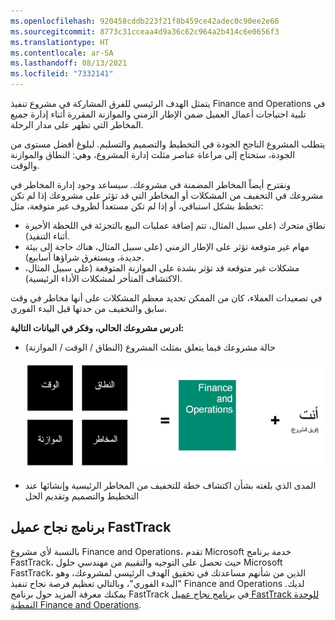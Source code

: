 ```yaml
---
ms.openlocfilehash: 920458cddb223f21f8b459ce42adec0c90ee2e66
ms.sourcegitcommit: 8773c31cceaa4d9a36c62c964a2b414c6e0656f3
ms.translationtype: HT
ms.contentlocale: ar-SA
ms.lasthandoff: 08/13/2021
ms.locfileid: "7332141"
---
```


يتمثل الهدف الرئيسي للفرق المشاركة في مشروع تنفيذ Finance and Operations في تلبية احتياجات أعمال العميل ضمن الإطار الزمني والموازنة المقررة أثناء إدارة جميع المخاطر التي تظهر على مدار الرحلة. 

يتطلب المشروع الناجح الجودة في التخطيط والتصميم والتسليم. لبلوغ أفضل مستوى من الجودة، ستحتاج إلى مراعاة عناصر مثلث إدارة المشروع، وهي: النطاق والموازنة والوقت. 

ونقترح أيضاً المخاطر المضمنة في مشروعك. سيساعد وجود إدارة المخاطر في مشروعك في التخفيف من المشكلات أو المخاطر التي قد تؤثر على مشروعك إذا لم تكن تخطط بشكل استباقي، أو إذا لم تكن مستعداً لظروف غير متوقعة، مثل:

-   نطاق متحرك (على سبيل المثال، تتم إضافة عمليات البيع بالتجزئة في اللحظة الأخيرة أثناء التنفيذ).
-   مهام غير متوقعة تؤثر على الإطار الزمني (على سبيل المثال، هناك حاجة إلى بيئة جديدة، ويستغرق شراؤها أسابيع). 
-   مشكلات غير متوقعة قد تؤثر بشدة على الموازنة المتوقعة (على سبيل المثال، الاكتشاف المتأخر لمشكلات الأداء الرئيسية). 

في تصعيدات العملاء، كان من الممكن تحديد معظم المشكلات على أنها مخاطر في وقت سابق والتخفيف من حدتها قبل البدء الفوري. 

**ادرس مشروعك الحالي، وفكر في البيانات التالية:**

-  حالة مشروعك فيما يتعلق بمثلث المشروع (النطاق / الوقت / الموازنة) 

    ![رسم تخطيطي لنظرة عامة على تنفيذ المشروع.](../media/project-overview.jpg)

-  المدى الذي بلغته بشأن اكتشاف خطة للتخفيف من المخاطر الرئيسية وإنشائها عند التخطيط والتصميم وتقديم الحل 
 
## <a name="fasttrack-customer-success-program"></a>برنامج نجاح عميل FastTrack

بالنسبة لأي مشروع Finance and Operations، تقدم Microsoft خدمة برنامج FastTrack، حيث تحصل على التوجيه والتقييم من مهندسي حلول Microsoft FastTrack، الذين من شأنهم مساعدتك في تحقيق الهدف الرئيسي لمشروعك، وهو "البدء الفوري"، وبالتالي تعظيم فرصة نجاح تنفيذ Finance and Operations لديك. يمكنك معرفة المزيد حول برنامج FastTrack في [برنامج نجاح عميل FastTrack للوحدة النمطية Finance and Operations](/learn/modules/fasttrack-customer-success-program/?azure-portal=true). 
